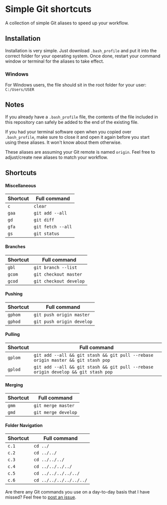 # Simple Git shortcuts
A collection of simple Git aliases to speed up your workflow.

## Installation
Installation is very simple. Just download `.bash_profile` and put it into the correct folder for your operating system. Once done, restart your command window or terminal for the aliases to take effect.

### Windows
For Windows users, the file should sit in the root folder for your user: `C:/Users/USER`

## Notes
If you already have a `.bash_profile` file, the contents of the file included in this repository can safely be added to the end of the existing file.

If you had your terminal software open when you copied over `.bash_profile`, make sure to close it and open it again before you start using these aliases. It won't know about them otherwise.

These aliases are assuming your Git remote is named `origin`. Feel free to adjust/create new aliases to match your workflow.

## Shortcuts

#### Miscellaneous

| Shortcut  | Full command |
| ------------- | ------------- |
| `c`  | `clear`  |
| `gaa`  | `git add --all`  |
| `gd`  | `git diff`  |
| `gfa`  | `git fetch --all`  |
| `gs`  | `git status`  |

#### Branches
| Shortcut  | Full command |
| ------------- | ------------- |
| `gbl`  | `git branch --list`  |
| `gcom`  | `git checkout master`  |
| `gcod`  | `git checkout develop`  |

#### Pushing
| Shortcut  | Full command |
| ------------- | ------------- |
| `gphom`  | `git push origin master`  |
| `gphod`  | `git push origin develop`  |

#### Pulling
| Shortcut  | Full command |
| ------------- | ------------- |
| `gplom`  | `git add --all && git stash && git pull --rebase origin master && git stash pop`  |
| `gplod`  | `git add --all && git stash && git pull --rebase origin develop && git stash pop`  |

#### Merging
| Shortcut  | Full command |
| ------------- | ------------- |
| `gmm`  | `git merge master`  |
| `gmd`  | `git merge develop`  |

#### Folder Navigation
| Shortcut  | Full command |
| ------------- | ------------- |
| `c.1`  | `cd ../`  |
| `c.2`  | `cd ../../`  |
| `c.3`  | `cd ../../../`  |
| `c.4`  | `cd ../../../../`  |
| `c.5`  | `cd ../../../../../`  |
| `c.6`  | `cd ../../../../../../`  |

Are there any Git commands you use on a day-to-day basis that I have missed? Feel free to [post an issue](https://github.com/jamiewade/git-shortcuts/issues).
